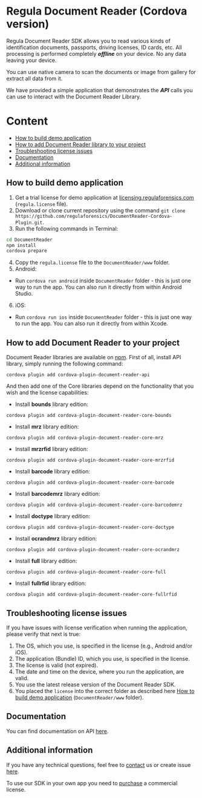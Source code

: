 #  Regula Document Reader (Cordova version)
Regula Document Reader SDK allows you to read various kinds of identification documents, passports, driving licenses, ID cards, etc. All processing is performed completely  _**offline**_  on your device. No any data leaving your device.

You can use native camera to scan the documents or image from gallery for extract all data from it.

We have provided a simple application that demonstrates the  _**API**_  calls you can use to interact with the Document Reader Library.

# Content
* [How to build demo application](#how-to-build-demo-application)
* [How to add Document Reader library to your project](#how-to-add-document-reader-to-your-project)
* [Troubleshooting license issues](#troubleshooting-license-issues)
* [Documentation](#documentation)
* [Additional information](#additional-information)

## How to build demo application
1. Get a trial license for demo application at  [licensing.regulaforensics.com](https://licensing.regulaforensics.com/)  (`regula.license`  file).
2. Download or clone current repository using the command `git clone https://github.com/regulaforensics/DocumentReader-Cordova-Plugin.git`.
3. Run the following commands in Terminal:
```bash
cd DocumentReader
npm install
cordova prepare
```

4. Copy the `regula.license` file to the `DocumentReader/www` folder.
5. Android:
  * Run `cordova run android` inside `DocumentReader` folder - this is just one way to run the app. You can also run it directly from within Android Studio.
6. iOS:
  * Run `cordova run ios` inside `DocumentReader` folder - this is just one way to run the app. You can also run it directly from within Xcode.

## How to add Document Reader to your project
Document Reader libraries are available on [npm](https://www.npmjs.com/~regula).
First of all, install API library, simply running the following command:
```
cordova plugin add cordova-plugin-document-reader-api
```

And then add one of the Core libraries depend on the functionality that you wish and the license capabilities:

* Install **bounds** library edition:
```
cordova plugin add cordova-plugin-document-reader-core-bounds
```

* Install **mrz** library edition:
```
cordova plugin add cordova-plugin-document-reader-core-mrz
```

* Install **mrzrfid** library edition:
```
cordova plugin add cordova-plugin-document-reader-core-mrzrfid
```

* Install **barcode** library edition:
```
cordova plugin add cordova-plugin-document-reader-core-barcode
```

* Install **barcodemrz** library edition:
```
cordova plugin add cordova-plugin-document-reader-core-barcodemrz
```

* Install **doctype** library edition:
```
cordova plugin add cordova-plugin-document-reader-core-doctype
```

* Install **ocrandmrz** library edition:
```
cordova plugin add cordova-plugin-document-reader-core-ocrandmrz
```

* Install **full** library edition:
```
cordova plugin add cordova-plugin-document-reader-core-full
```

* Install **fullrfid** library edition:
```
cordova plugin add cordova-plugin-document-reader-core-fullrfid
```

## Troubleshooting license issues
If you have issues with license verification when running the application, please verify that next is true:
1. The OS, which you use, is specified in the license (e.g., Android and/or iOS).
2. The application (Bundle) ID, which you use, is specified in the license.
3. The license is valid (not expired).
4. The date and time on the device, where you run the application, are valid.
5. You use the latest release version of the Document Reader SDK.
6. You placed the  `license` into the correct folder as described here [How to build demo application](#how-to-build-demo-application) (`DocumentReader/www` folder).

## Documentation
You can find documentation on API [here](https://docs.regulaforensics.com/cordova).

## Additional information
If you have any technical questions, feel free to [contact](mailto:cordova.support@regulaforensics.com) us or create issue [here](https://github.com/regulaforensics/DocumentReader-Cordova-Plugin/issues).

To use our SDK in your own app you need to [purchase](https://pipedrivewebforms.com/form/394a3706041290a04fbd0d18e7d7810f1841159) a commercial license.